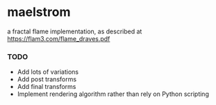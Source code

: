 # maelstrom
a fractal flame implementation, as described at https://flam3.com/flame_draves.pdf

### TODO
- Add lots of variations
- Add post transforms
- Add final transforms
- Implement rendering algorithm rather than rely on Python scripting
